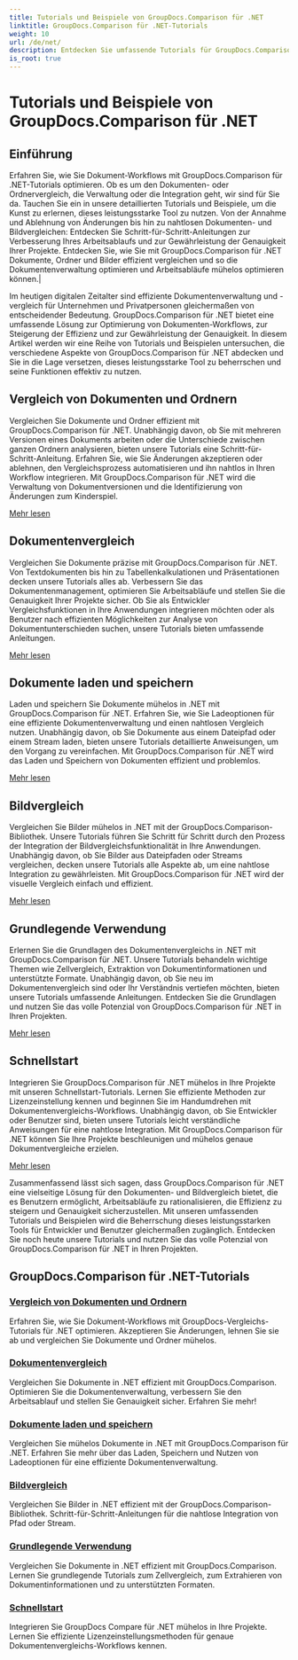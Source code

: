 ```yaml
---
title: Tutorials und Beispiele von GroupDocs.Comparison für .NET
linktitle: GroupDocs.Comparison für .NET-Tutorials
weight: 10
url: /de/net/
description: Entdecken Sie umfassende Tutorials für GroupDocs.Comparison für .NET, die den effizienten Vergleich, die Verwaltung und die Integration von Dokumenten und Ordnern mühelos ermöglichen.
is_root: true
---
```


# Tutorials und Beispiele von GroupDocs.Comparison für .NET

## Einführung

Erfahren Sie, wie Sie Dokument-Workflows mit GroupDocs.Comparison für .NET-Tutorials optimieren. Ob es um den Dokumenten- oder Ordnervergleich, die Verwaltung oder die Integration geht, wir sind für Sie da. Tauchen Sie ein in unsere detaillierten Tutorials und Beispiele, um die Kunst zu erlernen, dieses leistungsstarke Tool zu nutzen. Von der Annahme und Ablehnung von Änderungen bis hin zu nahtlosen Dokumenten- und Bildvergleichen: Entdecken Sie Schritt-für-Schritt-Anleitungen zur Verbesserung Ihres Arbeitsablaufs und zur Gewährleistung der Genauigkeit Ihrer Projekte. Entdecken Sie, wie Sie mit GroupDocs.Comparison für .NET Dokumente, Ordner und Bilder effizient vergleichen und so die Dokumentenverwaltung optimieren und Arbeitsabläufe mühelos optimieren können.|

Im heutigen digitalen Zeitalter sind effiziente Dokumentenverwaltung und -vergleich für Unternehmen und Privatpersonen gleichermaßen von entscheidender Bedeutung. GroupDocs.Comparison für .NET bietet eine umfassende Lösung zur Optimierung von Dokumenten-Workflows, zur Steigerung der Effizienz und zur Gewährleistung der Genauigkeit. In diesem Artikel werden wir eine Reihe von Tutorials und Beispielen untersuchen, die verschiedene Aspekte von GroupDocs.Comparison für .NET abdecken und Sie in die Lage versetzen, dieses leistungsstarke Tool zu beherrschen und seine Funktionen effektiv zu nutzen.

## Vergleich von Dokumenten und Ordnern

Vergleichen Sie Dokumente und Ordner effizient mit GroupDocs.Comparison für .NET. Unabhängig davon, ob Sie mit mehreren Versionen eines Dokuments arbeiten oder die Unterschiede zwischen ganzen Ordnern analysieren, bieten unsere Tutorials eine Schritt-für-Schritt-Anleitung. Erfahren Sie, wie Sie Änderungen akzeptieren oder ablehnen, den Vergleichsprozess automatisieren und ihn nahtlos in Ihren Workflow integrieren. Mit GroupDocs.Comparison für .NET wird die Verwaltung von Dokumentversionen und die Identifizierung von Änderungen zum Kinderspiel.

[Mehr lesen](./documents-and-folder-comparison/)

## Dokumentenvergleich

Vergleichen Sie Dokumente präzise mit GroupDocs.Comparison für .NET. Von Textdokumenten bis hin zu Tabellenkalkulationen und Präsentationen decken unsere Tutorials alles ab. Verbessern Sie das Dokumentenmanagement, optimieren Sie Arbeitsabläufe und stellen Sie die Genauigkeit Ihrer Projekte sicher. Ob Sie als Entwickler Vergleichsfunktionen in Ihre Anwendungen integrieren möchten oder als Benutzer nach effizienten Möglichkeiten zur Analyse von Dokumentunterschieden suchen, unsere Tutorials bieten umfassende Anleitungen.

[Mehr lesen](./document-comparison/)

## Dokumente laden und speichern

Laden und speichern Sie Dokumente mühelos in .NET mit GroupDocs.Comparison für .NET. Erfahren Sie, wie Sie Ladeoptionen für eine effiziente Dokumentenverwaltung und einen nahtlosen Vergleich nutzen. Unabhängig davon, ob Sie Dokumente aus einem Dateipfad oder einem Stream laden, bieten unsere Tutorials detaillierte Anweisungen, um den Vorgang zu vereinfachen. Mit GroupDocs.Comparison für .NET wird das Laden und Speichern von Dokumenten effizient und problemlos.

[Mehr lesen](./loading-and-saving-documents/)

## Bildvergleich

Vergleichen Sie Bilder mühelos in .NET mit der GroupDocs.Comparison-Bibliothek. Unsere Tutorials führen Sie Schritt für Schritt durch den Prozess der Integration der Bildvergleichsfunktionalität in Ihre Anwendungen. Unabhängig davon, ob Sie Bilder aus Dateipfaden oder Streams vergleichen, decken unsere Tutorials alle Aspekte ab, um eine nahtlose Integration zu gewährleisten. Mit GroupDocs.Comparison für .NET wird der visuelle Vergleich einfach und effizient.

[Mehr lesen](./image-comparison/)

## Grundlegende Verwendung 

Erlernen Sie die Grundlagen des Dokumentenvergleichs in .NET mit GroupDocs.Comparison für .NET. Unsere Tutorials behandeln wichtige Themen wie Zellvergleich, Extraktion von Dokumentinformationen und unterstützte Formate. Unabhängig davon, ob Sie neu im Dokumentenvergleich sind oder Ihr Verständnis vertiefen möchten, bieten unsere Tutorials umfassende Anleitungen. Entdecken Sie die Grundlagen und nutzen Sie das volle Potenzial von GroupDocs.Comparison für .NET in Ihren Projekten.

[Mehr lesen](./basic-usage/)

## Schnellstart 

Integrieren Sie GroupDocs.Comparison für .NET mühelos in Ihre Projekte mit unseren Schnellstart-Tutorials. Lernen Sie effiziente Methoden zur Lizenzeinstellung kennen und beginnen Sie im Handumdrehen mit Dokumentenvergleichs-Workflows. Unabhängig davon, ob Sie Entwickler oder Benutzer sind, bieten unsere Tutorials leicht verständliche Anweisungen für eine nahtlose Integration. Mit GroupDocs.Comparison für .NET können Sie Ihre Projekte beschleunigen und mühelos genaue Dokumentvergleiche erzielen.

[Mehr lesen](./quick-start/)

Zusammenfassend lässt sich sagen, dass GroupDocs.Comparison für .NET eine vielseitige Lösung für den Dokumenten- und Bildvergleich bietet, die es Benutzern ermöglicht, Arbeitsabläufe zu rationalisieren, die Effizienz zu steigern und Genauigkeit sicherzustellen. Mit unseren umfassenden Tutorials und Beispielen wird die Beherrschung dieses leistungsstarken Tools für Entwickler und Benutzer gleichermaßen zugänglich. Entdecken Sie noch heute unsere Tutorials und nutzen Sie das volle Potenzial von GroupDocs.Comparison für .NET in Ihren Projekten.
## GroupDocs.Comparison für .NET-Tutorials 
### [Vergleich von Dokumenten und Ordnern](./documents-and-folder-comparison/)
Erfahren Sie, wie Sie Dokument-Workflows mit GroupDocs-Vergleichs-Tutorials für .NET optimieren. Akzeptieren Sie Änderungen, lehnen Sie sie ab und vergleichen Sie Dokumente und Ordner mühelos.
### [Dokumentenvergleich](./document-comparison/)
Vergleichen Sie Dokumente in .NET effizient mit GroupDocs.Comparison. Optimieren Sie die Dokumentenverwaltung, verbessern Sie den Arbeitsablauf und stellen Sie Genauigkeit sicher. Erfahren Sie mehr!
### [Dokumente laden und speichern](./loading-and-saving-documents/)
Vergleichen Sie mühelos Dokumente in .NET mit GroupDocs.Comparison für .NET. Erfahren Sie mehr über das Laden, Speichern und Nutzen von Ladeoptionen für eine effiziente Dokumentenverwaltung.
### [Bildvergleich](./image-comparison/)
Vergleichen Sie Bilder in .NET effizient mit der GroupDocs.Comparison-Bibliothek. Schritt-für-Schritt-Anleitungen für die nahtlose Integration von Pfad oder Stream.
### [Grundlegende Verwendung](./basic-usage/)
Vergleichen Sie Dokumente in .NET effizient mit GroupDocs.Comparison. Lernen Sie grundlegende Tutorials zum Zellvergleich, zum Extrahieren von Dokumentinformationen und zu unterstützten Formaten.
### [Schnellstart](./quick-start/)
Integrieren Sie GroupDocs Compare für .NET mühelos in Ihre Projekte. Lernen Sie effiziente Lizenzeinstellungsmethoden für genaue Dokumentenvergleichs-Workflows kennen.